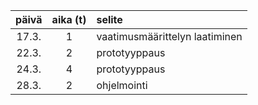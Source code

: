 |  päivä  | aika (t) | selite |
| :-----: | :------: | :------|
| 17.3.   | 1        | vaatimusmäärittelyn laatiminen |
| 22.3.   | 2        | prototyyppaus |
| 24.3.   | 4        | prototyyppaus |
| 28.3.   | 2        | ohjelmointi   |